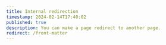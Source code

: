 ```yaml
---
title: Internal redirection
timestamp: 2024-02-14T17:40:02
published: true
description: You can make a page redirect to another page.
redirect: /front-matter
---
```


